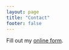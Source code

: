 ```yaml
---
layout: page
title: "Contact"
footer: false
---
```

<div id="wufoo-r7w8p9">
Fill out my <a href="http://wisdomgroup.wufoo.com/forms/r7w8p9">online form</a>.
</div>
<script type="text/javascript">var r7w8p9;(function(d, t) {
var s = d.createElement(t), options = {
'userName':'wisdomgroup', 
'formHash':'r7w8p9', 
'autoResize':true,
'height':'697',
'async':true,
'header':'show', 
'ssl':true};
s.src = ('https:' == d.location.protocol ? 'https://' : 'http://') + 'wufoo.com/scripts/embed/form.js';
s.onload = s.onreadystatechange = function() {
var rs = this.readyState; if (rs) if (rs != 'complete') if (rs != 'loaded') return;
try { r7w8p9 = new WufooForm();r7w8p9.initialize(options);r7w8p9.display(); } catch (e) {}};
var scr = d.getElementsByTagName(t)[0], par = scr.parentNode; par.insertBefore(s, scr);
})(document, 'script');</script>
